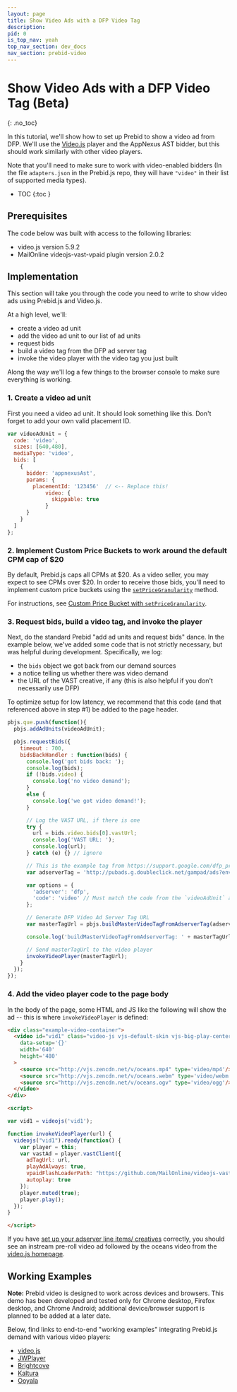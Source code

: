 ```yaml
---
layout: page
title: Show Video Ads with a DFP Video Tag
description: 
pid: 0
is_top_nav: yeah
top_nav_section: dev_docs
nav_section: prebid-video
---
```


<div class="bs-docs-section" markdown="1">

# Show Video Ads with a DFP Video Tag (Beta)
{: .no_toc}

In this tutorial, we'll show how to set up Prebid to show a video ad
from DFP.  We'll use the [Video.js](http://videojs.com/) player and
the AppNexus AST bidder, but this should work similarly with other
video players.

Note that you'll need to make sure to work with video-enabled bidders
(In the file `adapters.json` in the Prebid.js repo, they will have
`"video"` in their list of supported media types).

* TOC
{:toc }

## Prerequisites

The code below was built with access to the following libraries:

+ video.js version 5.9.2
+ MailOnline videojs-vast-vpaid plugin version 2.0.2

## Implementation

This section will take you through the code you need to write to show
video ads using Prebid.js and Video.js.

At a high level, we'll:

+ create a video ad unit
+ add the video ad unit to our list of ad units
+ request bids
+ build a video tag from the DFP ad server tag
+ invoke the video player with the video tag you just built

Along the way we'll log a few things to the browser console to make sure
everything is working.

### 1. Create a video ad unit

First you need a video ad unit.  It should look something like this.
Don't forget to add your own valid placement ID.

```javascript
var videoAdUnit = {
  code: 'video',
  sizes: [640,480],
  mediaType: 'video',
  bids: [
    {
      bidder: 'appnexusAst',
      params: {
        placementId: '123456'  // <-- Replace this!
            video: {
              skippable: true
            }
      }
    }
  ]
};
```

### 2. Implement Custom Price Buckets to work around the default CPM cap of $20

By default, Prebid.js caps all CPMs at $20.  As a video seller, you may expect to see CPMs over $20.  In order to receive those bids, you'll need to implement custom price buckets using the [`setPriceGranularity`]({{site.github.url}}/dev-docs/publisher-api-reference.html#customCPMObject) method.

For instructions, see [Custom Price Bucket with `setPriceGranularity`]({{site.github.url}}/dev-docs/examples/custom-price-bucket-using-setpricegranularity.html).

### 3. Request bids, build a video tag, and invoke the player

Next, do the standard Prebid "add ad units and request bids" dance.
In the example below, we've added some code that is not strictly
necessary, but was helpful during development.  Specifically, we log:

+ the `bids` object we got back from our demand sources
+ a notice telling us whether there was video demand
+ the URL of the VAST creative, if any (this is also helpful if you
  don't necessarily use DFP)

To optimize setup for low latency, we recommend that this code (and that referenced above in step #1) be added to the page header.

```javascript
pbjs.que.push(function(){
  pbjs.addAdUnits(videoAdUnit);

  pbjs.requestBids({
    timeout : 700,
    bidsBackHandler : function(bids) {
      console.log('got bids back: ');
      console.log(bids);
      if (!bids.video) {
        console.log('no video demand');
      }
      else {
        console.log('we got video demand!');
      }

      // Log the VAST URL, if there is one
      try {
        url = bids.video.bids[0].vastUrl;
        console.log('VAST URL: ');
        console.log(url);
      } catch (e) {} // ignore

      // This is the example tag from https://support.google.com/dfp_premium/answer/1068325
      var adserverTag = 'http://pubads.g.doubleclick.net/gampad/ads?env=vp&gdfp_req=1&impl=s&output=vast&iu=/6062/video-demo&sz=400x300&unviewed_position_start=1&url=http://www.simplevideoad.com&ciu_szs=728x90,300x250&correlator=7105';

      var options = {
        'adserver': 'dfp',
        'code': 'video' // Must match the code from the `videoAdUnit` above
      };

      // Generate DFP Video Ad Server Tag URL
      var masterTagUrl = pbjs.buildMasterVideoTagFromAdserverTag(adserverTag, options);

      console.log('buildMasterVideoTagFromAdserverTag: ' + masterTagUrl);

      // Send masterTagUrl to the video player
      invokeVideoPlayer(masterTagUrl);
    }
  });
});
```

### 4. Add the video player code to the page body

In the body of the page, some HTML and JS like the following will show
the ad -- this is where `invokeVideoPlayer` is defined:

```html
<div class="example-video-container">
  <video id="vid1" class="video-js vjs-default-skin vjs-big-play-centered" controls 
    data-setup='{}'
    width='640'
    height='480'
  >
    <source src="http://vjs.zencdn.net/v/oceans.mp4" type='video/mp4'/>
    <source src="http://vjs.zencdn.net/v/oceans.webm" type='video/webm'/>
    <source src="http://vjs.zencdn.net/v/oceans.ogv" type='video/ogg'/>    
  </video>
</div>

<script>

var vid1 = videojs('vid1');

function invokeVideoPlayer(url) {
  videojs("vid1").ready(function() {
    var player = this;
    var vastAd = player.vastClient({
      adTagUrl: url,
      playAdAlways: true,
      vpaidFlashLoaderPath: "https://github.com/MailOnline/videojs-vast-vpaid/blob/RELEASE/bin/VPAIDFlash.swf?raw=true",
      autoplay: true
    });
    player.muted(true);
    player.play();
  });
}

</script>
```

If you have [set up your adserver line items/ creatives]({{site.github.url}}/adops/setting-up-prebid-video-in-dfp.html) correctly, you should see
an instream pre-roll video ad followed by the oceans video from the [video.js homepage](http://videojs.com/).

## Working Examples

**Note:** Prebid video is designed to work across devices and browsers. This demo has been developed and tested only for Chrome desktop, Firefox desktop, and Chrome Android; additional device/browser support is planned to be added at a later date.

Below, find links to end-to-end "working examples" integrating Prebid.js demand with various video players:

+ [video.js](http://video-demo.appnexus.com/pbjs/mjacobson/video_testing/prebid_video_videojs_new.html)
+ [JWPlayer](http://video-demo.appnexus.com/pbjs/JWPlayerDemo/jwPlayerPrebid.html)
+ [Brightcove](http://video-demo.appnexus.com/pbjs/brightcove-prebid/bc-demo.html)
+ [Kaltura](http://video-demo.appnexus.com/pbjs/kaltura-prebid/klt-demo.html)
+ [Ooyala](http://video-demo.appnexus.com/pbjs/ooyala-prebid/ooyala-demo.html)

</div>
